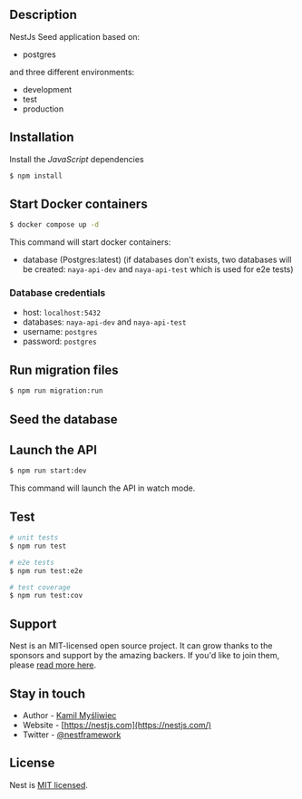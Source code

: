 ## Description

NestJs Seed application based on:
- postgres

and three different environments:
- development
- test
- production

## Installation

Install the _JavaScript_ dependencies

```bash
$ npm install
```

## Start Docker containers

```bash
$ docker compose up -d
```

This command will start docker containers:
- database (Postgres:latest) (if databases don't exists, two databases will be created: `naya-api-dev` and `naya-api-test` which is used for e2e tests)

### Database credentials

- host: `localhost:5432`
- databases: `naya-api-dev` and `naya-api-test`
- username: `postgres`
- password: `postgres`

## Run migration files

```bash
$ npm run migration:run
```

## Seed the database

## Launch the API

```bash
$ npm run start:dev
```

This command will launch the API in watch mode.

## Test

```bash
# unit tests
$ npm run test

# e2e tests
$ npm run test:e2e

# test coverage
$ npm run test:cov
```

## Support

Nest is an MIT-licensed open source project. It can grow thanks to the sponsors and support by the amazing backers. If you'd like to join them, please [read more here](https://docs.nestjs.com/support).

## Stay in touch

- Author - [Kamil Myśliwiec](https://kamilmysliwiec.com)
- Website - [https://nestjs.com](https://nestjs.com/)
- Twitter - [@nestframework](https://twitter.com/nestframework)

## License

Nest is [MIT licensed](LICENSE).
